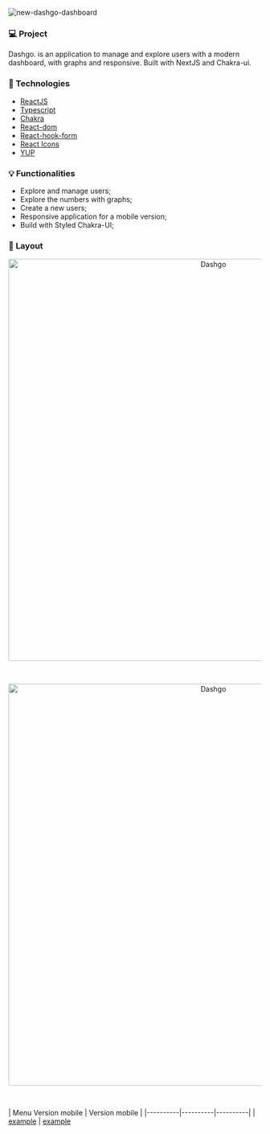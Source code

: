 ![new-dashgo-dashboard](https://user-images.githubusercontent.com/66570560/114092146-eb475d00-988f-11eb-8618-0f30b2f4b7ad.png)

### :computer: Project

<p>Dashgo. is an application to manage and explore users with a modern dashboard, with graphs and responsive. Built with NextJS and Chakra-ui.</p>

### :rocket: Technologies
- [ReactJS](https://)
- [Typescript](https://)
- [Chakra](https://chakra-ui.com/)
- [React-dom](https://)
- [React-hook-form](https://)
- [React Icons](https://)
- [YUP](https://)

### 💡 Functionalities
<ul>
  <li>Explore and manage users;</li>
  <li>Explore the numbers with graphs;</li>
  <li>Create a new users;</li>
  <li>Responsive application for a mobile version;</li>
  <li>Build with Styled Chakra-UI;</li>
</ul>

### :bookmark: Layout

<p align="center">
 <img
  src="https://user-images.githubusercontent.com/66570560/114092357-2cd80800-9890-11eb-8713-1a983e1e5008.png"
  alt="Dashgo" 
  width="800px"
/>
</p>
</br>
<p align="center">
 <img
  src="https://user-images.githubusercontent.com/66570560/114093271-46c61a80-9891-11eb-808a-62016523d6d7.png"
  alt="Dashgo" 
  width="800px"
/>
</p>
</br>

| Menu Version mobile | Version mobile |
|----------|----------|----------|
| [example](https://user-images.githubusercontent.com/66570560/114093465-84c33e80-9891-11eb-9de0-c11a86e4783f.png) |  [example](https://user-images.githubusercontent.com/66570560/114099066-9fe57c80-9898-11eb-99b6-ab879966a391.png)



